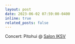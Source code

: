 ```yaml
---
layout: post
date: 2023-06-02 07:59:00-0400
inline: true
related_posts: false
---
```


Concert: Pitohui @ [Salon IKSV](https://saloniksv.com/tr/arti-1-hafta-sonu-dry-cleaning-once-pitohui?tarih=20:30/02/06/2023)
